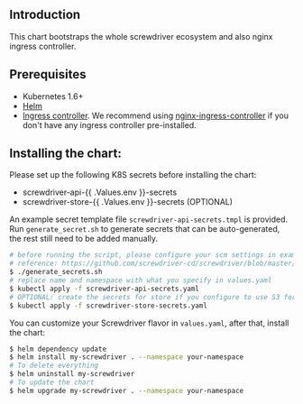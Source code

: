 ## Introduction

This chart bootstraps the whole screwdriver ecosystem and also nginx ingress controller.

## Prerequisites

- Kubernetes 1.6+
- [Helm](https://github.com/helm/helm)
- [Ingress controller](https://kubernetes.io/docs/concepts/services-networking/ingress-controllers/). We recommend using [nginx-ingress-controller](https://kubernetes.github.io/ingress-nginx/deploy/) if you don't have any ingress controller pre-installed.

## Installing the chart:

Please set up the following K8S secrets before installing the chart:

- screwdriver-api-{{ .Values.env }}-secrets
- screwdriver-store-{{ .Values.env }}-secrets (OPTIONAL)

An example secret template file `screwdriver-api-secrets.tmpl` is provided. Run `generate_secret.sh` to generate secrets that can be auto-generated, the rest still need to be added manually.

```bash
# before running the script, please configure your scm settings in example-scm-settings.json
# reference: https://github.com/screwdriver-cd/screwdriver/blob/master/config/custom-environment-variables.yaml#L265
$ ./generate_secrets.sh
# replace name and namespace with what you specify in values.yaml
$ kubectl apply -f screwdriver-api-secrets.yaml
# OPTIONAL: create the secrets for store if you configure to use S3 for store
$ kubectl apply -f screwdriver-store-secrets.yaml
```

You can customize your Screwdriver flavor in `values.yaml`, after that, install the chart:

```bash
$ helm dependency update
$ helm install my-screwdriver . --namespace your-namespace
# To delete everything
$ helm uninstall my-screwdriver
# To update the chart
$ helm upgrade my-screwdriver . --namespace your-namespace
```
